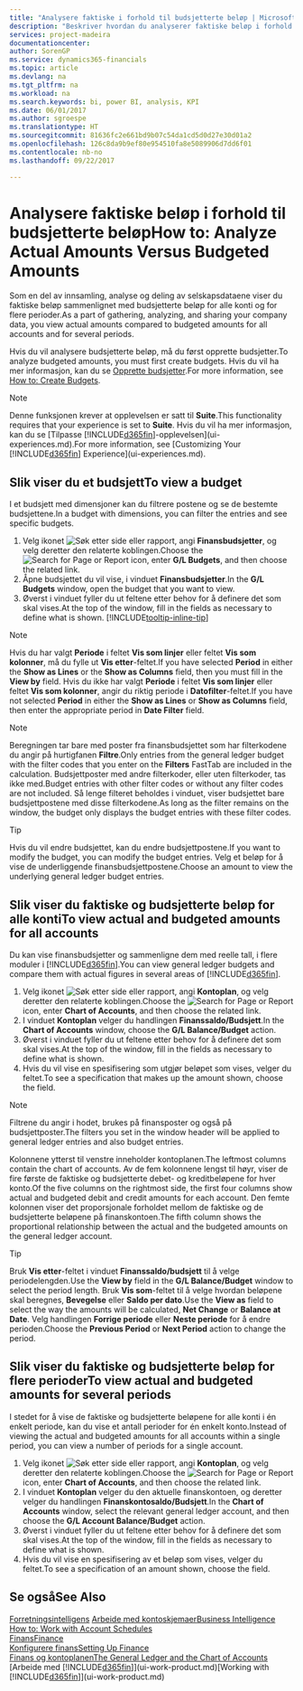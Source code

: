 ```yaml
---
title: "Analysere faktiske i forhold til budsjetterte beløp | Microsoft-dokumentasjon"
description: "Beskriver hvordan du analyserer faktiske beløp i forhold til budsjetterte beløp."
services: project-madeira
documentationcenter: 
author: SorenGP
ms.service: dynamics365-financials
ms.topic: article
ms.devlang: na
ms.tgt_pltfrm: na
ms.workload: na
ms.search.keywords: bi, power BI, analysis, KPI
ms.date: 06/01/2017
ms.author: sgroespe
ms.translationtype: HT
ms.sourcegitcommit: 81636fc2e661bd9b07c54da1cd5d0d27e30d01a2
ms.openlocfilehash: 126c8da9b9ef80e954510fa8e5089906d7dd6f01
ms.contentlocale: nb-no
ms.lasthandoff: 09/22/2017

---
```

# <a name="how-to-analyze-actual-amounts-versus-budgeted-amounts"></a><span data-ttu-id="8b7aa-103">Analysere faktiske beløp i forhold til budsjetterte beløp</span><span class="sxs-lookup"><span data-stu-id="8b7aa-103">How to: Analyze Actual Amounts Versus Budgeted Amounts</span></span>
<span data-ttu-id="8b7aa-104">Som en del av innsamling, analyse og deling av selskapsdataene viser du faktiske beløp sammenlignet med budsjetterte beløp for alle konti og for flere perioder.</span><span class="sxs-lookup"><span data-stu-id="8b7aa-104">As a part of gathering, analyzing, and sharing your company data, you view actual amounts compared to budgeted amounts for all accounts and for several periods.</span></span>

<span data-ttu-id="8b7aa-105">Hvis du vil analysere budsjetterte beløp, må du først opprette budsjetter.</span><span class="sxs-lookup"><span data-stu-id="8b7aa-105">To analyze budgeted amounts, you must first create budgets.</span></span> <span data-ttu-id="8b7aa-106">Hvis du vil ha mer informasjon, kan du se [Opprette budsjetter](finance-how-create-budgets.md).</span><span class="sxs-lookup"><span data-stu-id="8b7aa-106">For more information, see [How to: Create Budgets](finance-how-create-budgets.md).</span></span>

> [!NOTE]  
>   <span data-ttu-id="8b7aa-107">Denne funksjonen krever at opplevelsen er satt til **Suite**.</span><span class="sxs-lookup"><span data-stu-id="8b7aa-107">This functionality requires that your experience is set to **Suite**.</span></span> <span data-ttu-id="8b7aa-108">Hvis du vil ha mer informasjon, kan du se [Tilpasse [!INCLUDE[d365fin](includes/d365fin_md.md)]-opplevelsen](ui-experiences.md).</span><span class="sxs-lookup"><span data-stu-id="8b7aa-108">For more information, see [Customizing Your [!INCLUDE[d365fin](includes/d365fin_md.md)] Experience](ui-experiences.md).</span></span>

## <a name="to-view-a-budget"></a><span data-ttu-id="8b7aa-109">Slik viser du et budsjett</span><span class="sxs-lookup"><span data-stu-id="8b7aa-109">To view a budget</span></span>
<span data-ttu-id="8b7aa-110">I et budsjett med dimensjoner kan du filtrere postene og se de bestemte budsjettene.</span><span class="sxs-lookup"><span data-stu-id="8b7aa-110">In a budget with dimensions, you can filter the entries and see specific budgets.</span></span>

1. <span data-ttu-id="8b7aa-111">Velg ikonet ![Søk etter side eller rapport](media/ui-search/search_small.png "Ikonet Søk etter side eller rapport"), angi **Finansbudsjetter**, og velg deretter den relaterte koblingen.</span><span class="sxs-lookup"><span data-stu-id="8b7aa-111">Choose the ![Search for Page or Report](media/ui-search/search_small.png "Search for Page or Report icon") icon, enter **G/L Budgets**, and then choose the related link.</span></span>
2. <span data-ttu-id="8b7aa-112">Åpne budsjettet du vil vise, i vinduet **Finansbudsjetter**.</span><span class="sxs-lookup"><span data-stu-id="8b7aa-112">In the **G/L Budgets** window, open the budget that you want to view.</span></span>  
3. <span data-ttu-id="8b7aa-113">Øverst i vinduet fyller du ut feltene etter behov for å definere det som skal vises.</span><span class="sxs-lookup"><span data-stu-id="8b7aa-113">At the top of the window, fill in the fields as necessary to define what is shown.</span></span> [!INCLUDE[tooltip-inline-tip](includes/tooltip-inline-tip_md.md)]

> [!NOTE]  
>   <span data-ttu-id="8b7aa-114">Hvis du har valgt **Periode** i feltet **Vis som linjer** eller feltet **Vis som kolonner**, må du fylle ut **Vis etter**-feltet.</span><span class="sxs-lookup"><span data-stu-id="8b7aa-114">If you have selected **Period** in either the **Show as Lines** or the **Show as Columns** field, then you must fill in the **View by** field.</span></span> <span data-ttu-id="8b7aa-115">Hvis du ikke har valgt **Periode** i feltet **Vis som linjer** eller feltet **Vis som kolonner**, angir du riktig periode i **Datofilter**-feltet.</span><span class="sxs-lookup"><span data-stu-id="8b7aa-115">If you have not selected **Period** in either the **Show as Lines** or **Show as Columns** field, then enter the appropriate period in **Date Filter** field.</span></span>  

> [!NOTE]  
>   <span data-ttu-id="8b7aa-116">Beregningen tar bare med poster fra finansbudsjettet som har filterkodene du angir på hurtigfanen **Filtre**.</span><span class="sxs-lookup"><span data-stu-id="8b7aa-116">Only entries from the general ledger budget with the filter codes that you enter on the **Filters** FastTab are included in the calculation.</span></span> <span data-ttu-id="8b7aa-117">Budsjettposter med andre filterkoder, eller uten filterkoder, tas ikke med.</span><span class="sxs-lookup"><span data-stu-id="8b7aa-117">Budget entries with other filter codes or without any filter codes are not included.</span></span> <span data-ttu-id="8b7aa-118">Så lenge filteret beholdes i vinduet, viser budsjettet bare budsjettpostene med disse filterkodene.</span><span class="sxs-lookup"><span data-stu-id="8b7aa-118">As long as the filter remains on the window, the budget only displays the budget entries with these filter codes.</span></span>  

> [!TIP]  
>   <span data-ttu-id="8b7aa-119">Hvis du vil endre budsjettet, kan du endre budsjettpostene.</span><span class="sxs-lookup"><span data-stu-id="8b7aa-119">If you want to modify the budget, you can modify the budget entries.</span></span> <span data-ttu-id="8b7aa-120">Velg et beløp for å vise de underliggende finansbudsjettpostene.</span><span class="sxs-lookup"><span data-stu-id="8b7aa-120">Choose an amount to view the underlying general ledger budget entries.</span></span>

## <a name="to-view-actual-and-budgeted-amounts-for-all-accounts"></a><span data-ttu-id="8b7aa-121">Slik viser du faktiske og budsjetterte beløp for alle konti</span><span class="sxs-lookup"><span data-stu-id="8b7aa-121">To view actual and budgeted amounts for all accounts</span></span>  
<span data-ttu-id="8b7aa-122">Du kan vise finansbudsjetter og sammenligne dem med reelle tall, i flere moduler i [!INCLUDE[d365fin](includes/d365fin_md.md)].</span><span class="sxs-lookup"><span data-stu-id="8b7aa-122">You can view general ledger budgets and compare them with actual figures in several areas of [!INCLUDE[d365fin](includes/d365fin_md.md)].</span></span>

1. <span data-ttu-id="8b7aa-123">Velg ikonet ![Søk etter side eller rapport](media/ui-search/search_small.png "Ikonet Søk etter side eller rapport"), angi **Kontoplan**, og velg deretter den relaterte koblingen.</span><span class="sxs-lookup"><span data-stu-id="8b7aa-123">Choose the ![Search for Page or Report](media/ui-search/search_small.png "Search for Page or Report icon") icon, enter **Chart of Accounts**, and then choose the related link.</span></span>  
2. <span data-ttu-id="8b7aa-124">I vinduet **Kontoplan** velger du handlingen **Finanssaldo/Budsjett**.</span><span class="sxs-lookup"><span data-stu-id="8b7aa-124">In the **Chart of Accounts** window, choose the **G/L Balance/Budget** action.</span></span>
3. <span data-ttu-id="8b7aa-125">Øverst i vinduet fyller du ut feltene etter behov for å definere det som skal vises.</span><span class="sxs-lookup"><span data-stu-id="8b7aa-125">At the top of the window, fill in the fields as necessary to define what is shown.</span></span>  
4. <span data-ttu-id="8b7aa-126">Hvis du vil vise en spesifisering som utgjør beløpet som vises, velger du feltet.</span><span class="sxs-lookup"><span data-stu-id="8b7aa-126">To see a specification that makes up the amount shown, choose the field.</span></span>  

> [!NOTE]  
>   <span data-ttu-id="8b7aa-127">Filtrene du angir i hodet, brukes på finansposter og også på budsjettposter.</span><span class="sxs-lookup"><span data-stu-id="8b7aa-127">The filters you set in the window header will be applied to general ledger entries and also budget entries.</span></span>

<span data-ttu-id="8b7aa-128">Kolonnene ytterst til venstre inneholder kontoplanen.</span><span class="sxs-lookup"><span data-stu-id="8b7aa-128">The leftmost columns contain the chart of accounts.</span></span> <span data-ttu-id="8b7aa-129">Av de fem kolonnene lengst til høyr, viser de fire første de faktiske og budsjetterte debet- og kreditbeløpene for hver konto.</span><span class="sxs-lookup"><span data-stu-id="8b7aa-129">Of the five columns on the rightmost side, the first four columns show actual and budgeted debit and credit amounts for each account.</span></span> <span data-ttu-id="8b7aa-130">Den femte kolonnen viser det proporsjonale forholdet mellom de faktiske og de budsjetterte beløpene på finanskontoen.</span><span class="sxs-lookup"><span data-stu-id="8b7aa-130">The fifth column shows the proportional relationship between the actual and the budgeted amounts on the general ledger account.</span></span>  

> [!TIP]  
>   <span data-ttu-id="8b7aa-131">Bruk **Vis etter**-feltet i vinduet **Finanssaldo/budsjett** til å velge periodelengden.</span><span class="sxs-lookup"><span data-stu-id="8b7aa-131">Use the **View by** field in the **G/L Balance/Budget** window to select the period length.</span></span> <span data-ttu-id="8b7aa-132">Bruk **Vis som**-feltet til å velge hvordan beløpene skal beregnes, **Bevegelse** eller **Saldo per dato**.</span><span class="sxs-lookup"><span data-stu-id="8b7aa-132">Use the **View as** field to select the way the amounts will be calculated, **Net Change** or **Balance at Date**.</span></span> <span data-ttu-id="8b7aa-133">Velg handlingen **Forrige periode** eller **Neste periode** for å endre perioden.</span><span class="sxs-lookup"><span data-stu-id="8b7aa-133">Choose the **Previous Period** or **Next Period** action to change the period.</span></span>  

## <a name="to-view-actual-and-budgeted-amounts-for-several-periods"></a><span data-ttu-id="8b7aa-134">Slik viser du faktiske og budsjetterte beløp for flere perioder</span><span class="sxs-lookup"><span data-stu-id="8b7aa-134">To view actual and budgeted amounts for several periods</span></span>  
<span data-ttu-id="8b7aa-135">I stedet for å vise de faktiske og budsjetterte beløpene for alle konti i én enkelt periode, kan du vise et antall perioder for én enkelt konto.</span><span class="sxs-lookup"><span data-stu-id="8b7aa-135">Instead of viewing the actual and budgeted amounts for all accounts within a single period, you can view a number of periods for a single account.</span></span>  

1. <span data-ttu-id="8b7aa-136">Velg ikonet ![Søk etter side eller rapport](media/ui-search/search_small.png "Ikonet Søk etter side eller rapport"), angi **Kontoplan**, og velg deretter den relaterte koblingen.</span><span class="sxs-lookup"><span data-stu-id="8b7aa-136">Choose the ![Search for Page or Report](media/ui-search/search_small.png "Search for Page or Report icon") icon, enter **Chart of Accounts**, and then choose the related link.</span></span>  
2. <span data-ttu-id="8b7aa-137">I vinduet **Kontoplan** velger du den aktuelle finanskontoen, og deretter velger du handlingen **Finanskontosaldo/Budsjett**.</span><span class="sxs-lookup"><span data-stu-id="8b7aa-137">In the **Chart of Accounts** window, select the relevant general ledger account, and then choose the **G/L Account Balance/Budget** action.</span></span>  
3. <span data-ttu-id="8b7aa-138">Øverst i vinduet fyller du ut feltene etter behov for å definere det som skal vises.</span><span class="sxs-lookup"><span data-stu-id="8b7aa-138">At the top of the window, fill in the fields as necessary to define what is shown.</span></span>   
4. <span data-ttu-id="8b7aa-139">Hvis du vil vise en spesifisering av et beløp som vises, velger du feltet.</span><span class="sxs-lookup"><span data-stu-id="8b7aa-139">To see a specification of an amount shown, choose the field.</span></span>  

## <a name="see-also"></a><span data-ttu-id="8b7aa-140">Se også</span><span class="sxs-lookup"><span data-stu-id="8b7aa-140">See Also</span></span>
<span data-ttu-id="8b7aa-141">[Forretningsintelligens](bi.md)
[Arbeide med kontoskjemaer](bi-how-work-account-schedule.md)</span><span class="sxs-lookup"><span data-stu-id="8b7aa-141">[Business Intelligence](bi.md)
[How to: Work with Account Schedules](bi-how-work-account-schedule.md)</span></span>  
[<span data-ttu-id="8b7aa-142">Finans</span><span class="sxs-lookup"><span data-stu-id="8b7aa-142">Finance</span></span>](finance.md)  
[<span data-ttu-id="8b7aa-143">Konfigurere finans</span><span class="sxs-lookup"><span data-stu-id="8b7aa-143">Setting Up Finance</span></span>](finance-setup-finance.md)  
[<span data-ttu-id="8b7aa-144">Finans og kontoplanen</span><span class="sxs-lookup"><span data-stu-id="8b7aa-144">The General Ledger and the Chart of Accounts</span></span>](finance-general-ledger.md)  
<span data-ttu-id="8b7aa-145">[Arbeide med [!INCLUDE[d365fin](includes/d365fin_md.md)]](ui-work-product.md)</span><span class="sxs-lookup"><span data-stu-id="8b7aa-145">[Working with [!INCLUDE[d365fin](includes/d365fin_md.md)]](ui-work-product.md)</span></span>  

